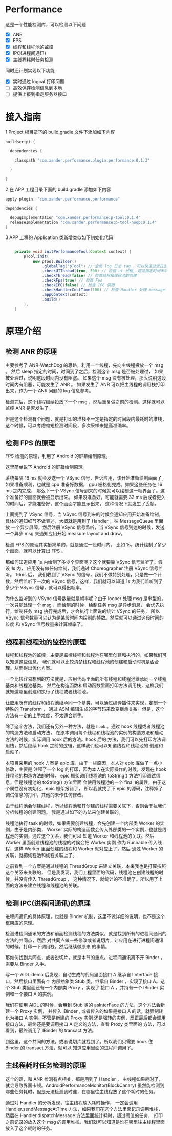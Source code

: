 # Performance

这是一个性能检测库，可以检测以下问题

- [x] ANR
- [x] FPS
- [x] 线程和线程池的监控
- [x] IPC(进程间通讯)
- [x] 主线程耗时任务检测

同时还计划实现以下功能

- [x] 实时通过 logcat 打印问题
- [ ] 高效保存检测信息到本地
- [ ] 提供上报到指定服务器接口

# 接入指南

1 Project 根目录下的 build.gradle 文件下添加如下内容

```groovy
buildscript {

  dependencies {

    classpath "com.xander.performance.plugin:performance:0.1.3"

  }

}
```

2 在 APP 工程目录下面的 build.gradle 添加如下内容

```groovy
apply plugin: "com.xander.performance.performance"

dependencies {

  debugImplementation "com.xander.performance:p-tool:0.1.4"
  releaseImplementation "com.xander.performance:p-tool-noop:0.1.4"
}
```

3 APP 工程的 Application 类新增类似如下初始化代码

```java

    private void initPerformanceTool(Context context) {
        pTool.init(
            new pTool.Builder()
                .globalTag("pTool") // 全局 log 日志 tag ，可以快速过滤日志
                .checkUIThread(true, 500) // 检查 ui 线程, 超过指定时间未响应，会被认为 ui 线程 delay
                .checkThread(false) // 检查线程和线程池的创建
                .checkFps(true) // 检查 Fps
                .checkIPC(false) // 检查 IPC 调用
                .checkHandlerCostTime(100) // 检查 Handler 处理 message 的时间, 超过时间指定时间，会被捕获并打印
                .appContext(context)
                .build()
        );
    }

```

# 原理介绍

## 检测 ANR 的原理

主要参考了 ANR-WatchDog 的思路，利用一个线程，先向主线程投放一个 msg 。
然后 sleep 指定的时间，时间到了之后，检测这个 msg 是否被处理过，
如果被处理过，说明这段时间内没有阻塞。
如果这个 msg 没有被处理，那么说明这段时间内有阻塞，可能发生了 ANR 。
如果发生了 ANR 可以把主线程的调用栈打印出来，作为一个 ANR 问题的 log 信息参考。

检测完后，这个线程继续投放下一个 msg ，然后重复做之前的检测。这样就可以监控 ANR 是否发生了。

但是这个检测有个问题，就是打印的堆栈不一定是指定的时间段内最耗时的堆栈，
这个时候，可以考虑缩短检测时间段，多次采样来提高准确率。

## 检测 FPS 的原理

FPS 检测的原理，利用了 Android 的屏幕绘制原理。

这里简单说下 Android 的屏幕绘制原理。

系统每隔 16 ms 就会发送一个 VSync 信号，告诉应用，该开始准备绘制画面了。
如果准备顺利，也就是 cpu 准备好数据， gpu 栅格化完成。如果这些任务在 16 ms 之内完成，
那么下一个 VSync 信号到来的时候就可以绘制这一帧界面了。这个准备好的画面就会被显示出来。
如果没准备好，可能就需要 32 ms 后或者更久的时间后，才能准备好，这个画面才能显示出来，
这种情况下就发生了丢帧。

上面提到了 VSync 信号，当 VSync 信号到来的时候会通知应用开始准备绘制，
具体的通知细节不做表述，大概就是用到了 Handler ，往 MessageQueue 里面放
一个异步屏障，然后注册 VSync 信号监听，当 VSync 信号到达的时候，发送一个异步 msg 
来通知应用开始 measure layout and  draw。

检测 FPS 的原理其实挺简单的，就是通过一段时间内，
比如 1s，统计绘制了多少个画面，就可以计算出 FPS 。

那如何知道应用 1s 内绘制了多少个界面呢？这个就要靠 VSync 信号监听了。假设 1s 内，
应用没有做任何绘制，我们通过 Choreographer 注册 VSync 信号监听。 16ms 后，
我们收到了 VSync 的信号，我们不做特别处理，只是做一个计数，然后监听下一次的 VSync 
信号，这样，我们就可以知道 1s 内我们监听到了多少个 VSync 信号，就可以得出帧率。

为什么监听到的 VSync 信号数量就是帧率呢？由于 looper 处理 msg 是串型的，
一次只能处理一个 msg ，而绘制的时候，绘制任务 msg 是异步消息，
会优先执行，绘制任务 msg 执行完成后，才会执行上面说的统计 VSync 的任务，
所以 VSync 信号数量可以认为是某段时间内绘制的帧数。然后就可以通过这段时间的长度
和 VSync 信号数量来计算帧率了。


## 线程和线程池的监控的原理

线程和线程池的监控，主要是监控线程和线程池在哪里创建和执行的，如果我们可以知道这些信息，
我们就可以比较清楚线程和线程池的创建和启动时机是否合理。从而得出优化方案。

一个比较容易想到的方法就是，应用代码里面的所有线程和线程池继承同一个线程基类和线程池基类。
然后在构造函数和启动函数里面打印方法调用栈，这样我们就知道哪里创建和执行了线程或者线程池。

让应用所有的线程和线程池继承同一个基类，可以通过编译插件来实现，定制一个特殊的 Transform ，
通过 ASM 编辑生成的字节码来改变继承关系。但是，这个方法有一定的上手难度，不太适合新手。

除了这个方法，我们还有另外一种方法，就是 `hook` 。通过 hook 线程或者线程池的构造方法和启动方法，
在原本调用每个线程和线程池的实例的构造方法和启动方法的时候，实际调用 hook 后的方法。hook 后的
方法，我们可以先打印方法调用栈，然后继续 hook 之前的逻辑，这样我们也可以知道线程和线程池的
创建和启动了。

本项目采用的 hook 方案是 epic 库，由于一些原因，本人对 epic 库做了一点小修改，主要是
注释了一个 log 的打印，因为本人在实际操作的时候，发现在 hook 线程池的构造方法的时候，
epic 框架调用线程池的 toString() 方法打印调试信息，但是线程池的 toString() 方法里面
会使用线程池的一个 final 的属性，由于这个属性没有初始化，epic 框架报错了，
所以我就找了下 epic 的源码，注释掉了调试信息的打印，其他的未作任何修改。

由于线程池会创建线程，所以线程池和其创建的线程需要关联下，否则会干扰我们分析线程的创建问题。
我是通过如下的方法来创建关联的。

线程池执行 task 的时候，如果需要创建线程，会先创建一个内部类 Worker 的实例，由于是内部类，
Worker 实际的构造函数会传入外部类的一个实例，也就是线程池的实例，通过这个关系，我们可以
知道 Worker 和线程池的关联。然后 Worker 里面创建线程池的线程的时候会把 Worker 实例
作为 Runnable 传入线程，这样 Worker 里面创建的线程和 Worker 就对应上了，然后
通过 Worker 的关联，就把线程池和线程关联上了。

之前看到一个方案是通过线程的 ThreadGroup 来建立关联，本来我也是打算按照这个关系来关联的，
但是我发现，我们工程里面的代码，线程池在创建线程的时候，并没有传入 ThreadGroup ，
这种情况下，就统计的不准确了。所以用了上面的方法来建立线程和线程池的关联。

## 检测 IPC(进程间通讯)的原理

进程间通讯的具体原理，也就是 Binder 机制，这里不做详细的说明，也不是这个框架库的原理。

检测进程间通讯的方法和前面检测线程的方法类似，就是找到所有的进程间通讯的方法的共同点，然后
对共同点做一些修改或者说切片，让应用在进行进程间通讯的时候，打印一下调用栈，然后继续做原来
的事情。

那如何找到共同点，或者说切片，就是本节的重点。进程间通讯离不开 Binder ，需要从 Binder 入手。

写一个 AIDL demo 后发现，自动生成的代码里面接口 A 继承自 IInterface 接口，然后接口里面有个
内部抽象类 Stub 类，继承自 Binder ，实现了接口 A。这个 Stub 类里面还有一个内部类 Proxy ，实现了
接口 A ，并持有一个 IBinder 实例和一个接口 A 的实例。

我们在使用 AIDL 的时候，会用到 Stub 类的 asInterFace 的方法，这个方法会新建一个 Proxy 实例，
并传入 IBinder , 或者传入的如果是接口 A 的话，就强制转化为接口 A 实例。不管是新建的 Proxy 实例
还是强转的实例，反正最后都会调用接口方法，最终还是要调用接口 A 定义的方法，查看 Proxy 类里面的
方法，可以看到，最终调用了 IBinder 的 transact 方法。

到这里，这个共同的方法，或者说切片就找到了。所以我们只需要 hook 住 Binder 的 transact 方法，就可以
知道应用里面的进程间调用了。

## 主线程耗时任务检测的原理

这个的话，和 ANR 检测有点相关，都是用到了 Handler ，
主线程如果耗时了，就会导致界面卡顿。AndroidPerformanceMonitor(BlockCanary) 
虽然能检测到哪些任务耗时，但是无法检测到时谁，在哪里往主线程放了这个耗时的任务。

通过对 Handler 的分析发现，往主线程放入耗时操作，
一定会调用 Handler.sendMessageAtTime 方法，如果我们在这个方法里面记录调用堆栈，
然后在 Handler.dispatchMessage 方法里面统计耗时，超过阈值的任务，
打印之前记录的放入这个 msg 的调用堆栈，我们就可以知道是谁在哪里往主线程里面放入了这个耗时的任务。